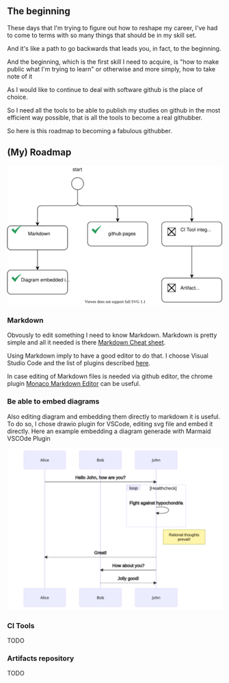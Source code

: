 ## The beginning
These days that I'm trying to figure out how to reshape my career, I've had to come to terms with so many things that should be in my skill set.

And it's like a path to go backwards that leads you, in fact, to the beginning.

And the beginning, which is the first skill I need to acquire, is "how to make public what I'm trying to learn" or otherwise and more simply, how to take note of it

As I would like to continue to deal with software github is the place of choice.

So I need all the tools to be able to publish my studies on github in the most efficient way possible, that is all the tools to become a real githubber.

So here is this roadmap to becoming a fabulous githubber.
## (My) Roadmap 

![My Roadmap](roadmap.drawio.svg)

### Markdown
Obvously to edit something I need to know Markdown. Markdown is pretty simple and all it needed is there [Markdown Cheat sheet](https://www.markdownguide.org/cheat-sheet/).

Using Markdown imply to have a good editor to do that. I choose Visual Studio Code and the list of plugins described [here](https://betterprogramming.pub/top-5-vscode-extensions-to-boost-productivity-when-using-markdown-b4d1bbeb7175).

In case editing of Markdown files is needed via github editor, the chrome plugin [Monaco Markdown Editor](https://chrome.google.com/webstore/detail/monaco-markdown-editor-fo/mmpbdjdnmhgkpligeniippcgfmkgkpnf/related) can be useful.

### Be able to embed diagrams

Also editing diagram and embedding them directly to markdown it is useful. To do so, I chose drawio plugin for VSCode, editing svg file and embed it directly. Here an example embedding a diagram generade with Marmaid VSCOde Plugin

![Exampe](sample.drawio.svg)

### CI Tools
TODO
### Artifacts repository
TODO